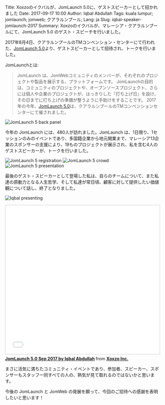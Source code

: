 Title: Xoxzoのイクバルが、JomLaunch 5.0に、ゲストスピーカーとして招かれました
Date: 2017-09-17 10:00
Author: Iqbal Abdullah
Tags: kuala lumpur; jomlaunch; jomweb; クアラルンプール;
Lang: ja
Slug: iqbal-speaker-jomlaunch-2017
Summary: Xoxzoのイクバルが、マレーシア・クアラルンプールにて、JomLaunch 5.0 のゲスト・スピーチを行いました。

2017年8月4日、クアラルンプールのTMコンベンション・センターにて行われた、[JomLaunch 5.0](http://launch.jomweb.my/)より、ゲストスピーカーとして招待され、トークを行いました。

JomLaunchとは:

> JomLaunch は、JomWebコミュニティのメンバーが、それぞれのプロジェクトや製品を展示する、プラットフォームです。 JomLaunchの目的は、コミュニティのプロジェクトや、オープンソースプロジェクト、さらには個人や企業のプロジェクトが、はっきりした『打ち上げ日』を設け、その日までに打ち上げの準備が整うように手助けをすることです。
>2017年の今年、[JomLaunch 5.0](http://launch.jomweb.my/)は、クアラルンプールのTMコンベンションセンターにて催されました。

![JomLaunch 5 back panel]({filename}/images/jomlaunch-sep-2017/IMAG0382.jpg)

今年の JomLaunch には、480人が訪れました。JomLaunch は、1日限り、1セッションのみのイベントであり、多国籍企業から地元開業まで、マレーシア13企業のスポンサーの支援により、19ものプロジェクトが展示され、私を含む4人のゲストスピーカーが、トークを行いました。

![JomLaunch 5 registration]({filename}/images/jomlaunch-sep-2017/IMAG0377.jpg)
![JomLaunch 5 crowd]({filename}/images/jomlaunch-sep-2017/IMAG0378.jpg)
![JomLaunch 5 presentation]({filename}/images/jomlaunch-sep-2017/IMAG0379.jpg)

最後のゲスト・スピーカーとして登場した私は、自らのチームについて、また私達の原動力となる人生哲学、そして私達が常日頃、顧客に対して提供したい価値観について話し、終了となりました。

![Iqbal presenting]({filename}/images/jomlaunch-sep-2017/iqbal-presentation.jpg)

<iframe src="//www.slideshare.net/slideshow/embed_code/key/2aQCNO9N2oeNie"
width="595" height="485" frameborder="0" marginwidth="0" marginheight="0"
scrolling="no" style="border:1px solid #CCC; border-width:1px;
margin-bottom:5px; max-width: 100%;" allowfullscreen> </iframe> <div
style="margin-bottom:5px"> <strong> <a
href="//www.slideshare.net/xoxzo/jomlaunch-50-sep-2017-by-iqbal-abdullah"
title="JomLaunch 5.0 Sep 2017 by Iqbal Abdullah" target="_blank">JomLaunch 5.0
Sep 2017 by Iqbal Abdullah</a> </strong> from <strong><a
href="https://www.slideshare.net/xoxzo" target="_blank">Xoxzo Inc.</a></strong>
</div>

まさに活気に満ちたコミュニティ・イベントであり、参加者、スピーカー、スポンサーもスタッフ一同すべての人の、熱気が見て取れるのではないかと思います。

今後の JomLaunch と JomWeb の発展を願って、今回のご招待への感謝を表明したいと思います！
